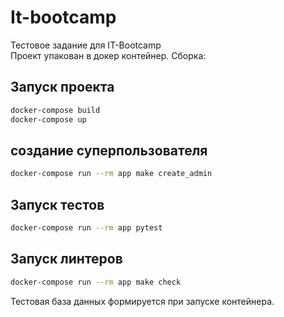 # It-bootcamp
Тестовое задание для IT-Bootcamp<br />
Проект упакован в докер контейнер. 
Cборка:

## Запуск проекта

```sh
docker-compose build
docker-compose up
```

## создание суперпользователя

```sh
docker-compose run --rm app make create_admin
```

## Запуск тестов

```sh
docker-compose run --rm app pytest
```

## Запуск линтеров

```sh
docker-compose run --rm app make check
```

Тестовая база данных формируется при запуске контейнера.
